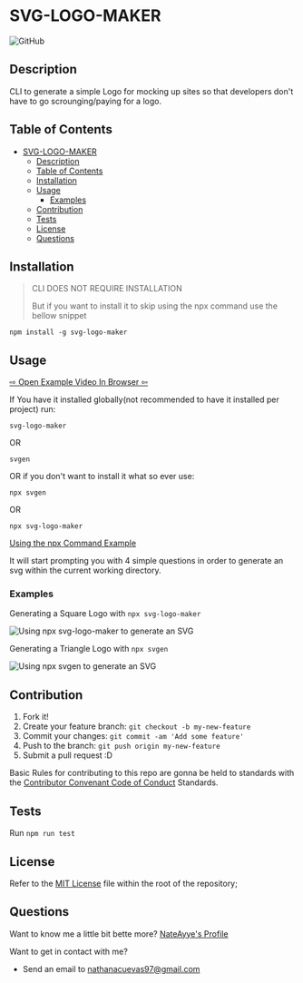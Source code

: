 # SVG-LOGO-MAKER

![GitHub](https://img.shields.io/github/license/NateAyye/svg-logo-maker?label=License)

## Description

CLI to generate a simple Logo for mocking up sites so that developers don't have to go scrounging/paying for a logo.

## Table of Contents

- [SVG-LOGO-MAKER](#svg-logo-maker)
  - [Description](#description)
  - [Table of Contents](#table-of-contents)
  - [Installation](#installation)
  - [Usage](#usage)
    - [Examples](#examples)
  - [Contribution](#contribution)
  - [Tests](#tests)
  - [License](#license)
  - [Questions](#questions)

## Installation

> CLI DOES NOT REQUIRE INSTALLATION
>
> But if you want to install it to skip using the npx command use the bellow snippet

```shell
npm install -g svg-logo-maker
```

## Usage

[&#x21e8; Open Example Video In Browser &#x21e6;](https://drive.google.com/file/d/1IHOGMeqCyTsCzFrO7-yvE2cQbYuLYNE8/view?usp=sharing)

If You have it installed globally(not recommended to have it installed per project) run:

```shell
svg-logo-maker
```

OR

```shell
svgen
```

OR if you don't want to install it what so ever use:

```shell
npx svgen
```

OR

```shell
npx svg-logo-maker
```

[Using the npx Command Example](https://drive.google.com/file/d/1YJkcGUfksxDBiMXteYFj5bhcapTUjcn4/view?usp=sharing)

It will start prompting you with 4 simple questions in order to generate an svg within the current working directory.

### Examples

Generating a Square Logo with `npx svg-logo-maker`

![Using npx svg-logo-maker to generate an SVG](https://github.com/NateAyye/svg-logo-maker/blob/main/public/npx-svg-logo-maker.gif?raw=true)

Generating a Triangle Logo with `npx svgen`

![Using npx svgen to generate an SVG](https://github.com/NateAyye/svg-logo-maker/blob/main/public/npx-svgen.gif?raw=true)

## Contribution

1. Fork it!
2. Create your feature branch: `git checkout -b my-new-feature`
3. Commit your changes: `git commit -am 'Add some feature'`
4. Push to the branch: `git push origin my-new-feature`
5. Submit a pull request :D

Basic Rules for contributing to this repo are gonna be held to standards with the [Contributor Convenant Code of Conduct](https://www.contributor-covenant.org/version/2/1/code_of_conduct/) Standards.

## Tests

Run `npm run test`

## License

Refer to the [MIT License](https://github.com/undefined/undefined/blob/main/LICENSE) file within the root of the repository;

## Questions

Want to know me a little bit bette more? [NateAyye's Profile](https://github.com/NateAyye)

Want to get in contact with me?

- Send an email to nathanacuevas97@gmail.com
